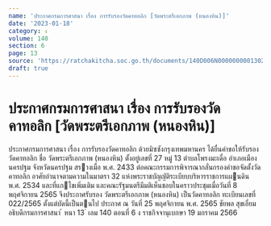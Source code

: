 ```yaml
---
name: 'ประกาศกรมการศาสนา เรื่อง การรับรองวัดคาทอลิก [วัดพระตรีเอกภาพ (หนองหิน)]'
date: '2023-01-18'
category: ง
volume: 140
section: 6
page: 13
source: 'https://ratchakitcha.soc.go.th/documents/140D006N0000000001302.pdf'
draft: true
---
```


# ประกาศกรมการศาสนา เรื่อง การรับรองวัดคาทอลิก [วัดพระตรีเอกภาพ (หนองหิน)]

ประกาศกรมการศาสนา เรื่อง การรับรองวัดคาทอลิก ด้วยมิซซังกรุงเทพมหานคร ได้ยื่นคําขอให้รับรองวัดคาทอลิก ชื่อ วัดพระตรีเอกภาพ (หนองหิน) ตั้งอยู่เลขที่ 27 หมู่ 13 ตําบลโพรงมะเดื่อ อําเภอเมืองนครปฐม จังหวัดนครปฐม สรางเมื่อ พ.ศ. 2433 ต่อคณะกรรมการพิจารณากลั่นกรองคําขอจัดตั้งวัดคาทอลิก อาศัยอํานาจตามความในมาตรา 32 แห่งพระราชบัญญัติระเบียบบริหารราชการแผนดิน พ.ศ. 2534 และที่แกไขเพิ่มเติม และคณะรัฐมนตรีมีมติเห็นชอบในคราวประชุมเมื่อวันที่ 8 พฤศจิกายน 2565 จึงประกาศรับรอง วัดพระตรีเอกภาพ (หนองหิน) เป็นวัดคาทอลิก ทะเบียนเลขที่ 022/2565 ตั้งแต่บัดนี้เป็นตนไป ประกาศ ณ วันที่ 25 พฤศจิกายน พ.ศ. 2565 ชัยพล สุขเอี่ยม อธิบดีกรมการศาสนา ้ หนา 13 ่ เลม 140 ตอนที่ 6 ง ราชกิจจานุเบกษา 19 มกราคม 2566
